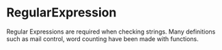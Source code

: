 # RegularExpression
Regular Expressions are required when checking strings. Many definitions such as mail control, word counting have been made with functions.

